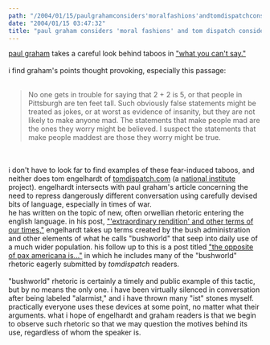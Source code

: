 ```yaml
---
path: "/2004/01/15/paulgrahamconsiders'moralfashions'andtomdispatchconsiderstheirrhetoric" 
date: "2004/01/15 03:47:32" 
title: "paul graham considers 'moral fashions' and tom dispatch considers their rhetoric" 
---
```

<a href="http://www.paulgraham.com/bio.html" title="paul graham bio">paul graham</a> takes a careful look behind taboos in <a href="http://www.paulgraham.com/say.html" title="what you can't say">"what you can't say."</a><br><br>i find graham's points thought provoking, especially this passage:<br><br><blockquote>No one gets in trouble for saying that 2 + 2 is 5, or that people in Pittsburgh are ten feet tall. Such obviously false statements might be treated as jokes, or at worst as evidence of insanity, but they are not likely to make anyone mad. The statements that make people mad are the ones they worry might be believed. I suspect the statements that make people maddest are those they worry might be true.</blockquote><br><br>i don't have to look far to find examples of these fear-induced taboos, and neither does tom engelhardt of <a href="http://www.tomdispatch.com">tomdispatch.com</a> (a <a href="http://www.nationalinstitute.org" title="the national institute homepage">national institute</a> project). engelhardt intersects with paul graham's article concerning the need to repress dangerously different conversation using carefully devised bits of language, especially in times of war.<br>he has written on the topic of new, often orwellian rhetoric entering the english language. in his post, <a href="http://www.nationinstitute.org/tomdispatch/index.mhtml?pid=1164" title="'extraordinary rendition' and other terms of our times">"'extraordinary rendition' and other terms of our times,"</a> engelhardt takes up terms created by the bush administration and other elements of what he calls "bushworld" that seep into daily use of a much wider population.  his follow up to this is a post titled <a href="http://www.nationinstitute.org/tomdispatch/index.mhtml?pid=1176" title="the opposite of pax americana is">"the opposite of pax americana is..."</a> in which he includes many of the "bushworld" rhetoric eagerly submitted by <i>tomdispatch</i> readers.<br><br>"bushworld" rhetoric is certainly a timely and public example of this tactic, but by no means the only one. i have been virtually silenced in conversation after being labeled "alarmist," and i have thrown many "ist" stones myself. practically everyone uses these devices at some point, no matter what their arguments. what i hope of engelhardt and graham readers is that we begin to observe such rhetoric so that we may question the motives behind its use, regardless of whom the speaker is.  